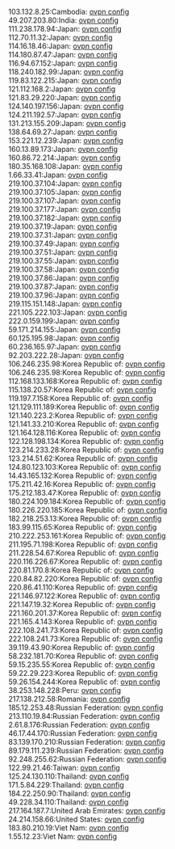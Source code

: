 103.132.8.25:Cambodia: [ovpn config](vpn/103_132_8_25.ovpn)  
49.207.203.80:India: [ovpn config](vpn/49_207_203_80.ovpn)  
111.238.178.94:Japan: [ovpn config](vpn/111_238_178_94.ovpn)  
112.70.11.32:Japan: [ovpn config](vpn/112_70_11_32.ovpn)  
114.16.18.46:Japan: [ovpn config](vpn/114_16_18_46.ovpn)  
114.180.87.47:Japan: [ovpn config](vpn/114_180_87_47.ovpn)  
116.94.67.152:Japan: [ovpn config](vpn/116_94_67_152.ovpn)  
118.240.182.99:Japan: [ovpn config](vpn/118_240_182_99.ovpn)  
119.83.122.215:Japan: [ovpn config](vpn/119_83_122_215.ovpn)  
121.112.168.2:Japan: [ovpn config](vpn/121_112_168_2.ovpn)  
121.83.29.220:Japan: [ovpn config](vpn/121_83_29_220.ovpn)  
124.140.197.156:Japan: [ovpn config](vpn/124_140_197_156.ovpn)  
124.211.192.57:Japan: [ovpn config](vpn/124_211_192_57.ovpn)  
131.213.155.209:Japan: [ovpn config](vpn/131_213_155_209.ovpn)  
138.64.69.27:Japan: [ovpn config](vpn/138_64_69_27.ovpn)  
153.221.12.239:Japan: [ovpn config](vpn/153_221_12_239.ovpn)  
160.13.89.173:Japan: [ovpn config](vpn/160_13_89_173.ovpn)  
160.86.72.214:Japan: [ovpn config](vpn/160_86_72_214.ovpn)  
180.35.168.108:Japan: [ovpn config](vpn/180_35_168_108.ovpn)  
1.66.33.41:Japan: [ovpn config](vpn/1_66_33_41.ovpn)  
219.100.37.104:Japan: [ovpn config](vpn/219_100_37_104.ovpn)  
219.100.37.105:Japan: [ovpn config](vpn/219_100_37_105.ovpn)  
219.100.37.107:Japan: [ovpn config](vpn/219_100_37_107.ovpn)  
219.100.37.177:Japan: [ovpn config](vpn/219_100_37_177.ovpn)  
219.100.37.182:Japan: [ovpn config](vpn/219_100_37_182.ovpn)  
219.100.37.19:Japan: [ovpn config](vpn/219_100_37_19.ovpn)  
219.100.37.31:Japan: [ovpn config](vpn/219_100_37_31.ovpn)  
219.100.37.49:Japan: [ovpn config](vpn/219_100_37_49.ovpn)  
219.100.37.51:Japan: [ovpn config](vpn/219_100_37_51.ovpn)  
219.100.37.55:Japan: [ovpn config](vpn/219_100_37_55.ovpn)  
219.100.37.58:Japan: [ovpn config](vpn/219_100_37_58.ovpn)  
219.100.37.86:Japan: [ovpn config](vpn/219_100_37_86.ovpn)  
219.100.37.87:Japan: [ovpn config](vpn/219_100_37_87.ovpn)  
219.100.37.96:Japan: [ovpn config](vpn/219_100_37_96.ovpn)  
219.115.151.148:Japan: [ovpn config](vpn/219_115_151_148.ovpn)  
221.105.222.103:Japan: [ovpn config](vpn/221_105_222_103.ovpn)  
222.0.159.199:Japan: [ovpn config](vpn/222_0_159_199.ovpn)  
59.171.214.155:Japan: [ovpn config](vpn/59_171_214_155.ovpn)  
60.125.195.98:Japan: [ovpn config](vpn/60_125_195_98.ovpn)  
60.236.165.97:Japan: [ovpn config](vpn/60_236_165_97.ovpn)  
92.203.222.28:Japan: [ovpn config](vpn/92_203_222_28.ovpn)  
106.246.235.98:Korea Republic of: [ovpn config](vpn/106_246_235_98.ovpn)  
106.246.235.98:Korea Republic of: [ovpn config](vpn/106_246_235_98.ovpn)  
112.168.133.168:Korea Republic of: [ovpn config](vpn/112_168_133_168.ovpn)  
115.138.20.57:Korea Republic of: [ovpn config](vpn/115_138_20_57.ovpn)  
119.197.7.158:Korea Republic of: [ovpn config](vpn/119_197_7_158.ovpn)  
121.129.111.189:Korea Republic of: [ovpn config](vpn/121_129_111_189.ovpn)  
121.140.223.2:Korea Republic of: [ovpn config](vpn/121_140_223_2.ovpn)  
121.141.33.210:Korea Republic of: [ovpn config](vpn/121_141_33_210.ovpn)  
121.164.128.116:Korea Republic of: [ovpn config](vpn/121_164_128_116.ovpn)  
122.128.198.134:Korea Republic of: [ovpn config](vpn/122_128_198_134.ovpn)  
123.214.233.28:Korea Republic of: [ovpn config](vpn/123_214_233_28.ovpn)  
123.214.51.62:Korea Republic of: [ovpn config](vpn/123_214_51_62.ovpn)  
124.80.123.103:Korea Republic of: [ovpn config](vpn/124_80_123_103.ovpn)  
14.43.165.132:Korea Republic of: [ovpn config](vpn/14_43_165_132.ovpn)  
175.211.42.16:Korea Republic of: [ovpn config](vpn/175_211_42_16.ovpn)  
175.212.183.47:Korea Republic of: [ovpn config](vpn/175_212_183_47.ovpn)  
180.224.109.184:Korea Republic of: [ovpn config](vpn/180_224_109_184.ovpn)  
180.226.220.185:Korea Republic of: [ovpn config](vpn/180_226_220_185.ovpn)  
182.218.253.13:Korea Republic of: [ovpn config](vpn/182_218_253_13.ovpn)  
183.99.115.65:Korea Republic of: [ovpn config](vpn/183_99_115_65.ovpn)  
210.222.253.161:Korea Republic of: [ovpn config](vpn/210_222_253_161.ovpn)  
211.195.71.198:Korea Republic of: [ovpn config](vpn/211_195_71_198.ovpn)  
211.228.54.67:Korea Republic of: [ovpn config](vpn/211_228_54_67.ovpn)  
220.116.226.67:Korea Republic of: [ovpn config](vpn/220_116_226_67.ovpn)  
220.81.170.8:Korea Republic of: [ovpn config](vpn/220_81_170_8.ovpn)  
220.84.82.220:Korea Republic of: [ovpn config](vpn/220_84_82_220.ovpn)  
220.86.41.110:Korea Republic of: [ovpn config](vpn/220_86_41_110.ovpn)  
221.146.97.122:Korea Republic of: [ovpn config](vpn/221_146_97_122.ovpn)  
221.147.19.32:Korea Republic of: [ovpn config](vpn/221_147_19_32.ovpn)  
221.160.201.37:Korea Republic of: [ovpn config](vpn/221_160_201_37.ovpn)  
221.165.4.143:Korea Republic of: [ovpn config](vpn/221_165_4_143.ovpn)  
222.108.241.73:Korea Republic of: [ovpn config](vpn/222_108_241_73.ovpn)  
222.108.241.73:Korea Republic of: [ovpn config](vpn/222_108_241_73.ovpn)  
39.119.43.90:Korea Republic of: [ovpn config](vpn/39_119_43_90.ovpn)  
58.232.181.70:Korea Republic of: [ovpn config](vpn/58_232_181_70.ovpn)  
59.15.235.55:Korea Republic of: [ovpn config](vpn/59_15_235_55.ovpn)  
59.22.29.223:Korea Republic of: [ovpn config](vpn/59_22_29_223.ovpn)  
59.26.154.244:Korea Republic of: [ovpn config](vpn/59_26_154_244.ovpn)  
38.253.148.228:Peru: [ovpn config](vpn/38_253_148_228.ovpn)  
217.138.212.58:Romania: [ovpn config](vpn/217_138_212_58.ovpn)  
185.12.253.48:Russian Federation: [ovpn config](vpn/185_12_253_48.ovpn)  
213.110.19.84:Russian Federation: [ovpn config](vpn/213_110_19_84.ovpn)  
2.61.8.176:Russian Federation: [ovpn config](vpn/2_61_8_176.ovpn)  
46.17.44.170:Russian Federation: [ovpn config](vpn/46_17_44_170.ovpn)  
83.139.170.210:Russian Federation: [ovpn config](vpn/83_139_170_210.ovpn)  
89.179.111.239:Russian Federation: [ovpn config](vpn/89_179_111_239.ovpn)  
92.248.255.62:Russian Federation: [ovpn config](vpn/92_248_255_62.ovpn)  
122.99.21.46:Taiwan: [ovpn config](vpn/122_99_21_46.ovpn)  
125.24.130.110:Thailand: [ovpn config](vpn/125_24_130_110.ovpn)  
171.5.84.229:Thailand: [ovpn config](vpn/171_5_84_229.ovpn)  
184.22.250.90:Thailand: [ovpn config](vpn/184_22_250_90.ovpn)  
49.228.34.110:Thailand: [ovpn config](vpn/49_228_34_110.ovpn)  
217.164.187.7:United Arab Emirates: [ovpn config](vpn/217_164_187_7.ovpn)  
24.214.158.66:United States: [ovpn config](vpn/24_214_158_66.ovpn)  
183.80.210.19:Viet Nam: [ovpn config](vpn/183_80_210_19.ovpn)  
1.55.12.23:Viet Nam: [ovpn config](vpn/1_55_12_23.ovpn)  
